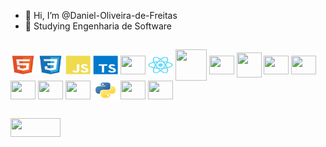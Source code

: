 - 👋 Hi, I’m @Daniel-Oliveira-de-Freitas
- 🌱 Studying Engenharia de Software
<h2 dir="auto"></h2>
<div align="left" dir="auto">
 
  <a href="https://raw.githubusercontent.com/devicons/devicon/master/icons/html5/html5-original.svg"><img align="center" height="30" width="40" src="https://raw.githubusercontent.com/devicons/devicon/master/icons/html5/html5-original.svg" style="max-width: 100%;"></a>
  <a href="https://raw.githubusercontent.com/devicons/devicon/master/icons/css3/css3-original.svg"><img align="center" height="30" width="40" src="https://raw.githubusercontent.com/devicons/devicon/master/icons/css3/css3-original.svg" style="max-width: 100%;"></a>
  <a href="https://raw.githubusercontent.com/devicons/devicon/master/icons/javascript/javascript-plain.svg"><img align="center" height="30" width="40" src="https://raw.githubusercontent.com/devicons/devicon/master/icons/javascript/javascript-plain.svg" style="max-width: 100%;"></a> 
  <a href="https://raw.githubusercontent.com/devicons/devicon/master/icons/typescript/typescript-plain.svg"><img align="center" height="30" width="40" src="https://raw.githubusercontent.com/devicons/devicon/master/icons/typescript/typescript-plain.svg" style="max-width: 100%;"></a> 
   <a href="https://cdn.jsdelivr.net/gh/devicons/devicon/icons/nodejs/nodejs-original.svg"><img align="center" height="30" width="40" src="https://cdn.jsdelivr.net/gh/devicons/devicon/icons/nodejs/nodejs-original.svg" style="max-width: 100%;"></a>
  <a href="https://raw.githubusercontent.com/devicons/devicon/master/icons/react/react-original.svg"><img align="center" height="30" width="40" src="https://raw.githubusercontent.com/devicons/devicon/master/icons/react/react-original.svg" style="max-width: 100%;"></a>
 <a href="https://cdn.jsdelivr.net/gh/devicons/devicon/icons/java/java-original-wordmark.svg"><img align="center" height="50" width="50" src="https://cdn.jsdelivr.net/gh/devicons/devicon/icons/java/java-original-wordmark.svg" style="max-width: 100%;"></a>
  <a href="https://cdn.jsdelivr.net/gh/devicons/devicon/icons/spring/spring-original.svg"><img align="center" height="30" width="40" src="https://cdn.jsdelivr.net/gh/devicons/devicon/icons/spring/spring-original.svg" style="max-width: 100%;"></a>
 <a href="https://cdn.jsdelivr.net/gh/devicons/devicon/icons/php/php-original.svg"><img align="center" height="40" width="40" src="https://cdn.jsdelivr.net/gh/devicons/devicon/icons/php/php-original.svg" style="max-width: 100%;"></a>
 <a href="https://cdn.jsdelivr.net/gh/devicons/devicon/icons/laravel/laravel-plain.svg"><img align="center" height="30" width="40" src="https://cdn.jsdelivr.net/gh/devicons/devicon/icons/laravel/laravel-plain.svg" style="max-width: 100%;"></a>
 <a href="https://cdn.jsdelivr.net/gh/devicons/devicon/icons/codeigniter/codeigniter-plain.svg"><img align="center" height="30" width="40" src="https://cdn.jsdelivr.net/gh/devicons/devicon/icons/codeigniter/codeigniter-plain.svg" style="max-width: 100%;"></a>
 <a href="https://cdn.jsdelivr.net/gh/devicons/devicon/icons/bootstrap/bootstrap-original.svg"><img align="center" height="30" width="40" src="https://cdn.jsdelivr.net/gh/devicons/devicon/icons/bootstrap/bootstrap-original.svg" style="max-width: 100%;"></a>
 <a href="https://cdn.jsdelivr.net/gh/devicons/devicon/icons/postgresql/postgresql-original.svg"><img align="center" height="30" width="40" src="https://cdn.jsdelivr.net/gh/devicons/devicon/icons/postgresql/postgresql-original.svg" style="max-width: 100%;"></a> 
  <a href="https://cdn.jsdelivr.net/gh/devicons/devicon/icons/mysql/mysql-original.svg"><img align="center" height="30" width="40" src="https://cdn.jsdelivr.net/gh/devicons/devicon/icons/mysql/mysql-original.svg" style="max-width: 100%;"></a>
  <a href="https://raw.githubusercontent.com/devicons/devicon/master/icons/python/python-original.svg"><img align="center" height="30" width="40" src="https://raw.githubusercontent.com/devicons/devicon/master/icons/python/python-original.svg" style="max-width: 100%;"></a> 
 <a href="https://cdn.jsdelivr.net/gh/devicons/devicon/icons/godot/godot-original.svg"><img align="center" height="30" width="40" src="https://cdn.jsdelivr.net/gh/devicons/devicon/icons/godot/godot-original.svg" style="max-width: 100%;"></a>
 <a href="https://cdn.jsdelivr.net/gh/devicons/devicon/icons/figma/figma-original.svg"><img align="center" height="30" width="40" src="https://cdn.jsdelivr.net/gh/devicons/devicon/icons/figma/figma-original.svg" style="max-width: 100%;"></a> 
</div>
<h2 dir="auto"></h2>

<a href="https://www.linkedin.com/in/daniel-oliveira-de-freitas-764a3a20a/"><img align="center" height="30" width="80" src="https://img.shields.io/badge/-LinkedIn-%230077B5?style=for-the-badge&amp;logo=linkedin&amp;logoColor=white" style="max-width: 100%;"></a> 



<!---
Daniel-Oliveira-de-Freitas/Daniel-Oliveira-de-Freitas is a ✨ special ✨ repository because its `README.md` (this file) appears on your GitHub profile.
You can click the Preview link to take a look at your changes.
--->
